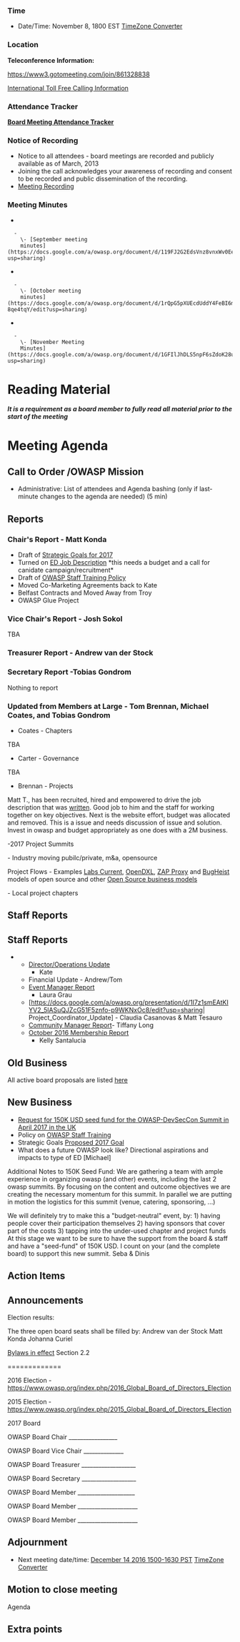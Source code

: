 ### Time

  - Date/Time: November 8, 1800 EST [TimeZone
    Converter](http://www.timeanddate.com/worldclock/meetingdetails.html?year=2016&month=11&day=08&hour=22&min=0&sec=0&p1=224&p2=24&p3=263&p4=78&p5=37&p6=102&p7=152)

### Location

**Teleconference Information:**

<https://www3.gotomeeting.com/join/861328838>

[International Toll Free Calling
Information](International_Toll_Free_Calling_Information "wikilink")

### Attendance Tracker

**[Board Meeting Attendance
Tracker](https://docs.google.com/a/owasp.org/spreadsheet/ccc?key=0ApZ9zE0hx0LNdG5uRzNYZE8ycDFabnBWNkU4SFpwREE)**

### Notice of Recording

  - Notice to all attendees - board meetings are recorded and publicly
    available as of March, 2013
  - Joining the call acknowledges your awareness of recording and
    consent to be recorded and public dissemination of the recording.
  - [Meeting
    Recording](https://drive.google.com/open?id=0B0yxedKRQADib3RmSHBBMmVfMXM)

### Meeting Minutes

  -

      -
        \- [September meeting
        minutes](https://docs.google.com/a/owasp.org/document/d/119FJ2G2EdsVnz8vnxWv0Ee0G3uWMTSVqyxt_1CVrHiY/edit?usp=sharing)

<!-- end list -->

  -

      -
        \- [October meeting
        minutes](https://docs.google.com/a/owasp.org/document/d/1rQpG5pXUEcdUddY4FeBI6mw0GAgzAxs2Mcb-8qe4tqY/edit?usp=sharing)

<!-- end list -->

  -

      -
        \- [November Meeting
        Minutes](https://docs.google.com/a/owasp.org/document/d/1GFIlJhDLS5npF6sZdoK28u5hyOEFvxrxIRrD640NLJI/edit?usp=sharing)

# Reading Material

***It is a requirement as a board member to fully read all material
prior to the start of the meeting***

# Meeting Agenda

## Call to Order /OWASP Mission

  - Administrative: List of attendees and Agenda bashing (only if
    last-minute changes to the agenda are needed) (5 min)

## Reports

### Chair's Report - Matt Konda

  - Draft of [Strategic Goals
    for 2017](https://docs.google.com/document/d/1ZgZotdu3TglKCiyOxyQVwS16YDJj0qmEkdYz0LT7hf4/edit)
  - Turned on [ED Job
    Description](https://owasp.recruiterbox.com/jobs/fk062sn) \*this
    needs a budget and a call for canidate campaign/recruitment\*
  - Draft of [OWASP Staff Training
    Policy](https://docs.google.com/a/owasp.org/document/d/1eH-0WTRBa-x21GNsGZqOiokP0fO6oBKK8OOj3sjnhP8/edit?usp=sharing)
  - Moved Co-Marketing Agreements back to Kate
  - Belfast Contracts and Moved Away from Troy
  - OWASP Glue Project

### Vice Chair's Report - Josh Sokol

TBA

### Treasurer Report - Andrew van der Stock

### Secretary Report -Tobias Gondrom

Nothing to report

### Updated from Members at Large - Tom Brennan, Michael Coates, and Tobias Gondrom

  - Coates - Chapters

TBA

  - Carter - Governance

TBA

  - Brennan - Projects

Matt T., has been recruited, hired and empowered to drive the job
description that was
[written](https://www.owasp.org/images/a/a1/OWASP_Project_Coordinator-FabioTobiasAug25.pdf).
Good job to him and the staff for working together on key objectives.
Next is the website effort, budget was allocated and removed. This is a
issue and needs discussion of issue and solution. Invest in owasp and
budget appropriately as one does with a 2M business.

\-2017 Project Summits

\- Industry moving pubilc/private, m\&a, opensource

Project Flows - Examples [Labs
Current](https://www.owasp.org/index.php/OWASP_Project_Inventory#tab=Labs_Projects),
[OpenDXL](https://github.com/opendxl/opendxl-client-python/blob/master/LICENSE),
[ZAP Proxy](https://github.com/zaproxy/zaproxy/) and
[BugHeist](http://www.bugheist.com/) models of open source and other
[Open Source business
models](http://events.linuxfoundation.org/sites/events/files/slides/lfcs15_hall.pdf)

\- Local project chapters

## Staff Reports

## Staff Reports

  -   - [Director/Operations
        Update](https://docs.google.com/a/owasp.org/document/d/12Php1gJuT7lednfKxdv9QegLeVjFHW2xmnVwOsUgmU8/edit?usp=sharing)
        - Kate
      - Financial Update - Andrew/Tom
      - [Event Manager
        Report](https://docs.google.com/document/d/1ZY3AEF53AlYwh-6hCqO6W47_9r6ALxe2g9FYSyuAyaQ/edit?usp=sharing)
        - Laura Grau
      - \[<https://docs.google.com/a/owasp.org/presentation/d/1I7z1smEAtKIYV2_5lASuQJZcG51F5znfo-p9WKNxOc8/edit?usp=sharing>|
        Project_Coordinator_Update\] - Claudia Casanovas & Matt
        Tesauro
      - [Community Manager
        Report](https://docs.google.com/document/d/1-4fIJfiLa8l02Hf1XBMqRYEiY2z6g4qwln-_ZLQ6GIs/edit?usp=sharing)-
        Tiffany Long
      - [October 2016 Membership
        Report](https://www.owasp.org/index.php/October_2016_Membership_Report)
        - Kelly Santalucia

## Old Business

All active board proposals are listed
[here](https://drive.google.com/folderview?id=0BxSfMVkfLvslVXdvUFV3NkxucWc&usp=sharing)

## New Business

  - [Request for 150K USD seed fund for the OWASP-DevSecCon Summit in
    April 2017 in the
    UK](http://lists.owasp.org/pipermail/owasp-board/2016-October/017563.html)
  - Policy on [OWASP Staff
    Training](https://docs.google.com/document/d/1eH-0WTRBa-x21GNsGZqOiokP0fO6oBKK8OOj3sjnhP8/edit)
  - Strategic Goals [Proposed 2017
    Goal](https://docs.google.com/document/d/1ZgZotdu3TglKCiyOxyQVwS16YDJj0qmEkdYz0LT7hf4/edit)
  - What does a future OWASP look like? Directional aspirations and
    impacts to type of ED \[Michael\]

Additional Notes to 150K Seed Fund:
We are gathering a team with ample experience in organizing owasp (and
other) events, including the last 2 owasp summits.
By focusing on the content and outcome objectives we are creating the
necessary momentum for this summit.
In parallel we are putting in motion the logistics for this summit
(venue, catering, sponsoring, ...)

We will definitely try to make this a "budget-neutral" event, by:
1\) having people cover their participation themselves
2\) having sponsors that cover part of the costs
3\) tapping into the under-used chapter and project funds
At this stage we want to be sure to have the support from the board &
staff and have a "seed-fund" of 150K USD.
I count on your (and the complete board) to support this new summit.
Seba & Dinis

## Action Items

## Announcements

Election results:

The three open board seats shall be filled by: Andrew van der Stock Matt
Konda Johanna Curiel

[Bylaws in
effect](https://www.owasp.org/index.php/OWASP_Foundation_ByLaws) Section
2.2

\=============

2016 Election -
<https://www.owasp.org/index.php/2016_Global_Board_of_Directors_Election>

2015 Election -
<https://www.owasp.org/index.php/2015_Global_Board_of_Directors_Election>

2017 Board

OWASP Board Chair _________________

OWASP Board Vice Chair ______________

OWASP Board Treasurer ___________________

OWASP Board Secretary ___________________

OWASP Board Member ____________________

OWASP Board Member _____________________

OWASP Board Member _____________________

## Adjournment

  - Next meeting date/time: [December 14 2016 1500-1630
    PST](https://www.owasp.org/index.php?title=December_14,_2016)
    [TimeZone
    Converter](http://www.timeanddate.com/worldclock/meetingdetails.html?year=2016&month=12&day=14&hour=23&min=0&sec=0&p1=224&p2=24&p3=263&p4=78&p5=37&p6=102&p7=152)

## Motion to close meeting

Agenda

## Extra points